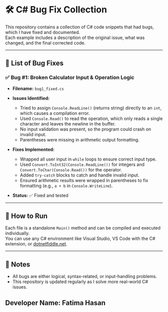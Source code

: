 # 🛠️ C# Bug Fix Collection

This repository contains a collection of C# code snippets that had bugs, which I have fixed and documented.  
Each example includes a description of the original issue, what was changed, and the final corrected code.

---

## 📂 List of Bug Fixes

### ✅ Bug #1: Broken Calculator Input & Operation Logic
- **Filename:** `bug1_fixed.cs`
- **Issues Identified:**
  - Tried to assign `Console.ReadLine()` (returns string) directly to an `int`, which causes a compilation error.
  - Used `Console.Read()` to read the operation, which only reads a single character and leaves the newline in the buffer.
  - No input validation was present, so the program could crash on invalid input.
  - Parentheses were missing in arithmetic output formatting.

- **Fixes Implemented:**
  - Wrapped all user input in `while` loops to ensure correct input type.
  - Used `Convert.ToInt32(Console.ReadLine())` for integers and `Convert.ToChar(Console.Read())` for the operator.
  - Added `try-catch` blocks to catch and handle invalid input.
  - Ensured arithmetic results were wrapped in parentheses to fix formatting (e.g., `a + b` in `Console.WriteLine`).

- **Status:** ✅ Fixed and tested

---

## 🧪 How to Run

Each file is a standalone `Main()` method and can be compiled and executed individually.  
You can use any C# environment like Visual Studio, VS Code with the C# extension, or [dotnetfiddle.net](https://dotnetfiddle.net/).

---

## 📌 Notes

- All bugs are either logical, syntax-related, or input-handling problems.
- This repository is updated regularly as I solve more real-world C# issues.


## Developer Name: Fatima Hasan
